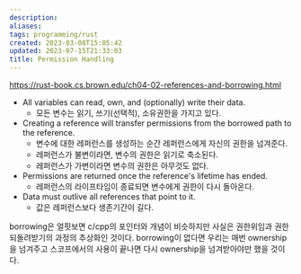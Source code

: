 ```yaml
---
description:
aliases: 
tags: programming/rust 
created: 2023-03-08T15:05:42
updated: 2023-07-15T21:33:03
title: Permission Handling
---
```

https://rust-book.cs.brown.edu/ch04-02-references-and-borrowing.html
- All variables can read, own, and (optionally) write their data.
	- 모든 변수는 읽기, 쓰기(선택적), 소유권한을 가지고 있다.
- Creating a reference will transfer permissions from the borrowed path to the reference.
	- 변수에 대한 레퍼런스를 생성하는 순간 레퍼런스에게 자신의 권한을 넘겨준다.
	- 레퍼런스가 불변이라면, 변수의 권한은 읽기로 축소된다.
	- 레퍼런스가 가변이라면 변수의 권한은 아무것도 없다.
- Permissions are returned once the reference's lifetime has ended.
	- 레퍼런스의 라이프타임이 종료되면 변수에게 권한이 다시 돌아온다.
- Data must outlive all references that point to it.
	- 값은 레퍼런스보다 생존기간이 길다.

borrowing은 얼핏보면 c/cpp의 포인터와 개념이 비슷하지만 사실은 권한위임과 권한 되돌려받기의 과정의 추상화인 것이다. borrowing이 없다면 우리는 매번 ownership을 넘겨주고 스코프에서의 사용이 끝나면 다시 ownership을 넘겨받아야만 했을 것이다.
